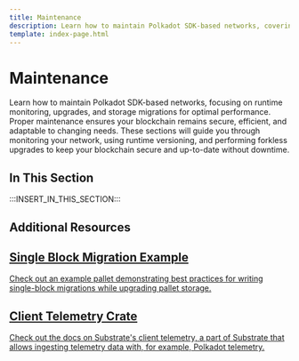 ```yaml
---
title: Maintenance
description: Learn how to maintain Polkadot SDK-based networks, covering runtime monitoring, upgrades, and storage migrations for optimal blockchain performance.
template: index-page.html
---
```


# Maintenance

Learn how to maintain Polkadot SDK-based networks, focusing on runtime monitoring, upgrades, and storage migrations for optimal performance. Proper maintenance ensures your blockchain remains secure, efficient, and adaptable to changing needs. These sections will guide you through monitoring your network, using runtime versioning, and performing forkless upgrades to keep your blockchain secure and up-to-date without downtime.

## In This Section

:::INSERT_IN_THIS_SECTION:::

## Additional Resources

<div class="subsection-wrapper">
  <div class="card">
    <a href="https://paritytech.github.io/polkadot-sdk/master/pallet_example_single_block_migrations/index.html" target="_blank">
      <h2 class="title">Single Block Migration Example</h2>
      <p class="description">Check out an example pallet demonstrating best practices for writing single-block migrations while upgrading pallet storage.</p>
    </a>
  </div>
  <div class="card">
    <a href="https://paritytech.github.io/polkadot-sdk/master/pallet_example_single_block_migrations/index.html" target="_blank">
      <h2 class="title">Client Telemetry Crate</h2>
      <p class="description">Check out the docs on Substrate's client telemetry, a part of Substrate that allows ingesting telemetry data with, for example, Polkadot telemetry.</p>
    </a>
  </div>
</div>
